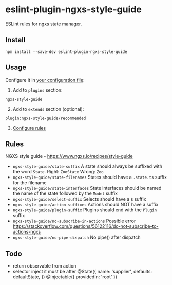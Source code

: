 # eslint-plugin-ngxs-style-guide

ESLint rules for [ngxs](https://www.ngxs.io) state manager.

## Install

```
npm install --save-dev eslint-plugin-ngxs-style-guide
```

## Usage

Configure it in [your configuration file](https://eslint.org/docs/user-guide/configuring):

1. Add to `plugins` section:

```
ngxs-style-guide
```

2. Add to `extends` section (optional):

```
plugin:ngxs-style-guide/recommended
```

3. [Configure rules](https://eslint.org/docs/user-guide/configuring#configuring-rules)

## Rules

NGXS style guide - https://www.ngxs.io/recipes/style-guide

-   `ngxs-style-guide/state-suffix` A state should always be suffixed with the word `State`. Right: `ZooState` Wrong: `Zoo`
-   `ngxs-style-guide/state-filenames` States should have a `.state.ts` suffix for the filename
-   `ngxs-style-guide/state-interfaces` State interfaces should be named the name of the state followed by the `Model` suffix
-   `ngxs-style-guide/select-suffix` Selects should have a `$` suffix
-   `ngxs-style-guide/action-suffixes` Actions should NOT have a suffix
-   `ngxs-style-guide/plugin-suffix` Plugins should end with the `Plugin` suffix
-   `ngxs-style-guide/no-subscribe-in-actions` Possible error https://stackoverflow.com/questions/56122116/do-not-subscribe-to-actions-ngxs
-   `ngxs-style-guide/no-pipe-dispatch` No pipe() after dispatch

## Todo

-   return observable from action
-   selector inject it must be after
   @State<StateModel>({
    name: 'supplier',
    defaults: defaultState,
    })
    @Injectable({ providedIn: 'root' })
